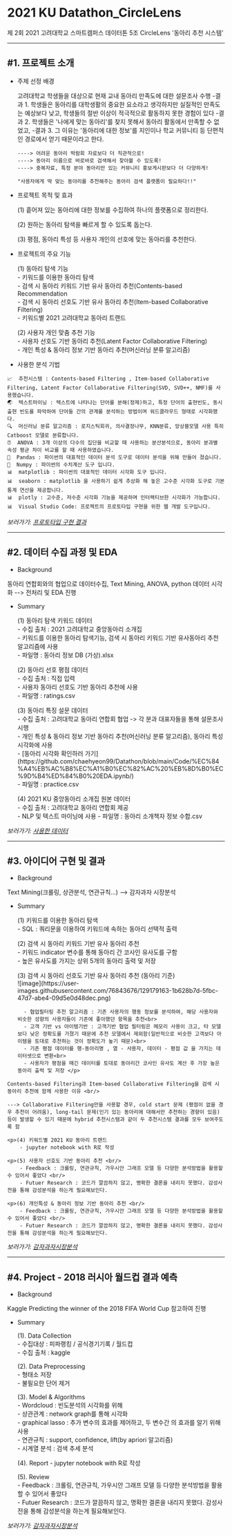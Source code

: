 2021 KU Datathon_CircleLens
================
제 2회 2021 고려대학교 스마트캠퍼스 데이터톤 5조 CircleLens '동아리 추천 시스템' 

***
<h2> #1. 프로젝트 소개 </h2> 

 -  <p>주제 선정 배경 </p>
 
  	고려대학교 학생들을 대상으로 현재 교내 동아리 만족도에 대한 설문조사 수행 
		-결과 1. 학생들은 동아리를 대학생활의 중요한 요소라고 생각하지만 실질적인 만족도는 예상보다 낮고, 학생들의 절반 이상이 적극적으로 활동하지 못한 경험이 있다
		-결과 2. 학생들은 '나에게 맞는 동아리'를 찾지 못해서 동아리 활동에서 만족할 수 없었고, 
		-결과 3. 그 이유는 '동아리에 대한 정보'를 지인이나 학교 커뮤니티 등 단편적인 경로에서 얻기 때문이라고 한다. 
			
		----> 어려운 동아리 박람회 자료보다 더 직관적으로! 
		----> 동아리 이름으로 바로바로 검색해서 찾아볼 수 있도록! 
		----> 중복자료, 특정 분야 동아리만 있는 커뮤니티 홍보게시판보다 더 다양하게! 
			
		"사용자에게 딱 맞는 동아리를 추천해주는 동아리 검색 플랫폼이 필요하다!!"
			
			
	
 - 프로젝트 목적 및 효과
 	<p>(1) 흩어져 있는 동아리에 대한 정보를 수집하여 하나의 플랫폼으로 정리한다.</p>
	<p>(2) 원하는 동아리 탐색을 빠르게 할 수 있도록 돕는다.</p>
	<p>(3) 평점, 동아리 특성 등 사용자 개인의 선호에 맞는 동아리를 추천한다.</p>
	

- 프로젝트의 주요 기능

	<p>(1) 동아리 탐색 기능<br/>
		- 키워드를 이용한 동아리 탐색 <br/>
		- 검색 시 동아리 키워드 기반 유사 동아리 추천(Contents-based Recommendation <br/>
		- 검색 시 동아리 선호도 기반 유사 동아리 추천(Item-based Collaborative Filtering)<br/>
		- 키워드별 2021 고려대학교 동아리 트랜드</p>
	
	<p>(2) 사용자 개인 맞춤 추천 기능 <br/>
		- 사용자 선호도 기반 동아리 추천(Latent Factor Collaborative Filtering) <br/>
		- 개인 특성 & 동아리 정보 기반 동아리 추천(머신러닝 분류 알고리즘) </p>

- 사용한 분석 기법

```
📈  추천시스템 : Contents-based Filtering , Item-based Collaborative Filtering, Latent Factor Collaborative Filtering(SVD, SVD++, NMF)를 사용했습니다.
🌏  텍스트마이닝 : 텍스트에 나타나는 단어를 분해(정제)하고, 특정 단어의 출현빈도, 동시출현 빈도를 파악하여 단어들 간의 관계를 분석하는 방법이며 워드클라우드 형태로 시각화했다.
🔍  머신러닝 분류 알고리즘 : 로지스틱회귀, 의사결정나무, KNN분류, 앙상블모델 사용 특히 Catboost 모델로 분류합니다.
⏰  ANOVA : 3개 이상의 다수의 집단을 비교할 때 사용하는 분산분석으로, 동아리 분과별 속성 평균 차이 비교를 할 때 사용하였습니다. 
🐼  Pandas : 파이썬의 대표적인 데이터 분석 도구로 데이터 분석을 위해 만들어 졌습니다.
🧮  Numpy : 파이썬의 수치계산 도구 입니다.
📊  matplotlib : 파이썬의 대표적인 데이터 시각화 도구 입니다.
📊  seaborn : matplotlib 을 사용하기 쉽게 추상화 해 놓은 고수준 시각화 도구로 기본 통계 연산을 제공합니다.
📊  plotly : 고수준, 저수준 시각화 기능을 제공하며 인터랙티브한 시각화가 가능합니다.
📊  Visual Studio Code: 프로젝트의 프로토타입 구현을 위한 웹 개발 도구입니다. 

```
	

*보러가기: [프로토타입 구현 결과](https://github.com/hbkimhbkim/Portfolio_ML/blob/master/bankchurn/)*
      
***
<h2> #2. 데이터 수집 과정 및 EDA </h2>

- Background
 <p> 동아리 연합회와의 협업으로 데이터수집, Text Mining, ANOVA, python 데이터 시각화 --> 전처리 및 EDA 진행 </p>

- Summary


  	<p>(1) 동아리 탐색 키워드 데이터 <br/>
	   - 수집 출처 : 2021 고려대학교 중앙동아리 소개집 <br/>
	   - 키워드를 이용한 동아리 탐색기능, 검색 시 동아리 키워드 기반 유사동아리 추천 알고리즘에 사용<br/>
	   - 파일명 : 동아리 정보 DB (가상).xlsx <br/>

	<p>(2) 동아리 선호 평점 데이터 <br/>
	   - 수집 출처 : 직접 입력<br/>
	   - 사용자 동아리 선호도 기반 동아리 추천에 사용 <br/>	
	   - 파일명 : ratings.csv	

	<p>(3) 동아리 특징 설문 데이터 <br/>
	   - 수집 출처 : 고려대학교 동아리 연합회 협업 -> 각 분과 대표자들을 통해 설문조사 시행<br/>
	   - 개인 특성 & 동아리 정보 기반 동아리 추천(머신러닝 분류 알고리즘), 동아리 특성 시각화에 사용<br/>
		- [동아리 시각화 확인하러 가기](https://github.com/chaehyeon99/Datathon/blob/main/Code/%EC%84%A4%EB%AC%B8%EC%A1%B0%EC%82%AC%20%EB%8D%B0%EC%9D%B4%ED%84%B0%20EDA.ipynb/) <br/>
	   - 파일명 : practice.csv <br/>
		
		
	<p>(4) 2021 KU 중앙동아리 소개집 원본 데이터 <br/>
	   - 수집 출처 : 고려대학교 동아리 연합회 제공 <br/>
	   - NLP 및 텍스트 마이닝에 사용 <br.>
	   - 파일명 : 동아리 소개책자 정보 수합.csv	



*보러가기: [사용한 데이터](https://github.com/chaehyeon99/Datathon/blob/main/%EC%82%AC%EC%9A%A9%ED%95%9C%20%EB%8D%B0%EC%9D%B4%ED%84%B0/)*
		

***
<h2> #3. 아이디어 구현 및 결과 </h2>

- Background
 <p>Text Mining(크롤링, 상관분석, 연관규칙...) --> 감자과자 시장분석</p>

- Summary

	<p>(1) 키워드를 이용한 동아리 탐색</br>
    	- SQL : 쿼리문을 이용하여 키워드에 속하는 동아리 선택적 출력
    
	<p>(2) 검색 시 동아리 키워드 기반 유사 동아리 추천 <br/>
    	- 키워드 indicator 변수를 통해 동아리 간 코사인 유사도를 구함  <br/>
    	- 높은 유사도를 가지는 상위 5개의 동아리 출력 및 저장 </p>
    
  	<p>(3) 검색 시 동아리 선호도 기반 유사 동아리 추천 (동아리 기준) <br/>
	![image](https://user-images.githubusercontent.com/76843676/129179163-1b628b7d-5fbc-47d7-abe4-09d5e0d48dec.png)
	
    	- 협업필터링 추천 알고리즘 : 기존 사용자의 행동 정보를 분석하여, 해당 사용자와 비슷한 성향의 사용자들이 기존에 좋아했던 항목을 추천<br>
    	- 고객 기반 vs 아이템기반 : 고객기반 협업 필터링은 메모리 사용이 크고, 타 모델보다 낮은 정확도를 가졌기 때문에 추천 모델에서 제외함(일반적으로 비슷한 고객보다 아이템을 토대로 추천하는 것이 정확도가 높기 때문)<br>
    	- 기존 평점 데이터를 행-동아리명 , 열 - 사용자, 데이터 - 평점 값 을 가지는 데이터셋으로 변환<br>
    	- 사용자가 평점을 매긴 데이터를 토대로 동아리간 코사인 유사도 계산 후 가장 높은 동아리 출력 및 저장 </p>
```
Contents-based Filtering과 Item-based Collaborative Filtering을 검색 시 동아리 추천에 함께 사용한 이유 <br/>

---> Collaborative Filtering만을 사용할 경우, cold start 문제 (평점이 없을 경우 추천이 어려움), long-tail 문제(인기 있는 동아리에 대해서만 추천하는 경향이 있음) 등이 발생할 수 있기 때문에 hybrid 추천시스템과 같이 두 추천시스템 결과를 모두 보여주도록 함

```

  	<p>(4) 키워드별 2021 KU 동아리 트랜드
    	- jupyter notebook with R로 작성

  	<p>(5) 사용자 선호도 기반 동아리 추천 <br/>
    	- Feedback : 크롤링, 연관규칙, 가우시안 그래프 모델 등 다양한 분석방법을 활용할 수 있어서 좋았다 <br/>
    	- Futuer Research : 코드가 깔끔하지 않고, 명확한 결론을 내리지 못했다. 감성사전을 통해 감성분석을 하는게 필요해보인다.

	<p>(6) 개인특성 & 동아리 정보 기반 동아리 추천 <br/>
    	- Feedback : 크롤링, 연관규칙, 가우시안 그래프 모델 등 다양한 분석방법을 활용할 수 있어서 좋았다 <br/>
    	- Futuer Research : 코드가 깔끔하지 않고, 명확한 결론을 내리지 못했다. 감성사전을 통해 감성분석을 하는게 필요해보인다.


		
*보러가기: [감자과자시장분석](https://github.com/hbkimhbkim/Portfolio_ML/tree/master/potatosnack)*

***
<h2> #4. Project - 2018 러시아 월드컵 결과 예측</h2>

- Background
 <p>Kaggle Predicting the winner of the 2018 FIFA World Cup 참고하여 진행</p>

- Summary

	<p>(1). Data Collection</br>
    	- 수집대상 : 피파랭킹 / 공식경기기록 / 월드컵  <br/> 
	- 수집 출처 : kaggle</p>
    
	<p>(2). Data Preprocessing <br/>
    	- 형태소 저장 <br/>
    	- 불필요한 단어 제거 </p>
    
  	<p>(3). Model & Algorithms <br/>
	- Wordcloud : 빈도분석의 시각화를 위해<br>
    	- 상관관계 : network graph를 통해 시각화<br>
    	- graphical lasso : 추가 변수의 효과를 제어하고, 두 변수간  의 효과를 알기 위해 사용 <br>
    	- 연관규칙 : support, confidence, lift(by apriori 알고리즘)<br>
    	- 시계열 분석 : 검색 추세 분석
    
  	<p>(4). Report
    	- jupyter notebook with R로 작성

  	<p>(5). Review <br/>
    	- Feedback : 크롤링, 연관규칙, 가우시안 그래프 모델 등 다양한 분석방법을 활용할 수 있어서 좋았다 <br/>
    	- Futuer Research : 코드가 깔끔하지 않고, 명확한 결론을 내리지 못했다. 감성사전을 통해 감성분석을 하는게 필요해보인다.
		
*보러가기: [감자과자시장분석](https://github.com/hbkimhbkim/Portfolio_ML/tree/master/potatosnack)*
